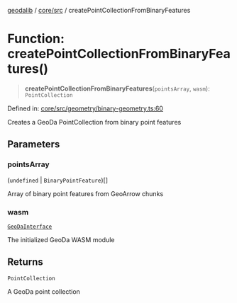 [geodalib](../../../modules.md) / [core/src](../index.md) / createPointCollectionFromBinaryFeatures

# Function: createPointCollectionFromBinaryFeatures()

> **createPointCollectionFromBinaryFeatures**(`pointsArray`, `wasm`): `PointCollection`

Defined in: [core/src/geometry/binary-geometry.ts:60](https://github.com/GeoDaCenter/geoda-lib/blob/5c8fba7800a0ff8c8ed4b8b260cc40d1229fb38a/js/packages/core/src/geometry/binary-geometry.ts#L60)

Creates a GeoDa PointCollection from binary point features

## Parameters

### pointsArray

(`undefined` \| `BinaryPointFeature`)[]

Array of binary point features from GeoArrow chunks

### wasm

[`GeoDaInterface`](../interfaces/GeoDaInterface.md)

The initialized GeoDa WASM module

## Returns

`PointCollection`

A GeoDa point collection

